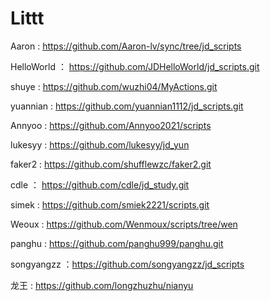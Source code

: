 # Littt
 
Aaron : https://github.com/Aaron-lv/sync/tree/jd_scripts

HelloWorld ： https://github.com/JDHelloWorld/jd_scripts.git

shuye : https://github.com/wuzhi04/MyActions.git

yuannian : https://github.com/yuannian1112/jd_scripts.git

Annyoo : https://github.com/Annyoo2021/scripts

lukesyy : https://github.com/lukesyy/jd_yun

faker2 : https://github.com/shufflewzc/faker2.git

cdle ： https://github.com/cdle/jd_study.git

simek : https://github.com/smiek2221/scripts.git

Weoux : https://github.com/Wenmoux/scripts/tree/wen

panghu : https://github.com/panghu999/panghu.git

songyangzz ：https://github.com/songyangzz/jd_scripts

龙王 : https://github.com/longzhuzhu/nianyu


